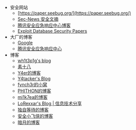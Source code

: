 - 安全网站
  - [https://paper.seebug.org/](https://paper.seebug.org/)
  - [Sec-News 安全文摘](http://wiki.ioin.in/)
  - [腾讯安全应急响应中心博客](https://security.tencent.com/index.php/blog)
  - [Exploit Database Security Papers](https://www.exploit-db.com/papers)
- 大厂的博客
  - [Google](https://security.googleblog.com/2021/03/fuzzing-java-in-oss-fuzz.html)
  - [腾讯安全应急响应中心](https://security.tencent.com/index.php/blog)
- 博客
  - [wh1t3p1g's blog](https://blog.0kami.cn/)
  - [素十八](https://su18.org/)
  - [Y4er的博客](https://y4er.com/)
  - [Y4tacker's Blog](https://y4tacker.github.io/)
  - [fynch3r的小窝](https://fynch3r.github.io/)
  - [PHITHON的博客](https://www.leavesongs.com/)
  - [mi1k7ea的博客](http://www.mi1k7ea.com/)
  - [LoRexxar's Blog | 信息技术分享](https://lorexxar.cn/)
  - [独自等待的博客](https://www.waitalone.cn/)
  - [安全小飞侠的博客](http://avfisher.win/)
  - [暗月的博客](https://www.moonsec.com/)
